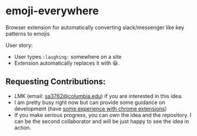 # emoji-everywhere
Browser extension for automatically converting slack/messenger like key patterns to emojis

User story:
- User types `:laughing:` somewhere on a site
- Extension automatically replaces it with 😆.

## Requesting Contributions:
- LMK (email: sa3762@columbia.edu) if you are interested in this idea.
- I am pretty busy right now but can provide some guidance on development (have [some experience with chrome extensions](https://github.com/PornBlock/PornBlock))
- If you make serious progress, you can own the idea and the repository. I can be the second collaborator and will be just happy to see the idea in action.
